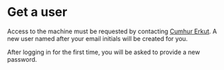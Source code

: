 # Get a user

Access to the machine must be requested by contacting [Cumhur Erkut](mailto:cer@create.aau.dk). A new user named after your email initials will be created for you. 

After logging in for the first time, you will be asked to provide a new password.

